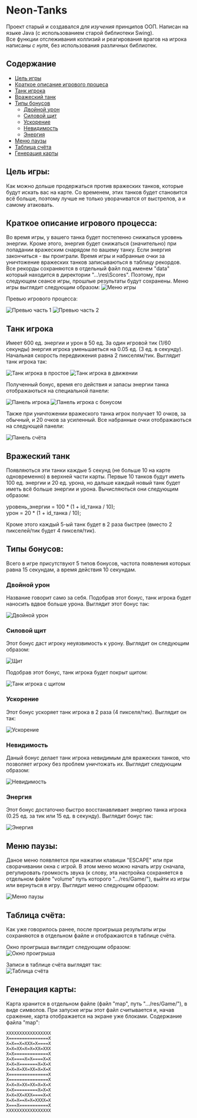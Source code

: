 # Neon-Tanks
Проект старый и создавался *для изучения* принципов ООП. Написан на языке Java (с использованием старой библиотеки Swing).</br>
Все функции отслеживания коллизий и реагирования врагов на игрока написаны *с нуля*, без использования различных библиотек.

## Содержание
- [Цель игры](#goal)
- [Краткое описание игрового процеса](#gameproc)
- [Танк игрока](#player)
- [Вражеский танк](#enemy)
- [Типы бонусов](#bonustypes)
  - [Двойной урон](#doubledmg)
  - [Силовой щит](#shield)
  - [Ускорение](#haste)
  - [Невидимость](#invisibility)
  - [Энергия](#energy)
- [Меню паузы](#pause)
- [Таблица счёта](#scoreboard)
- [Генерация карты](#mapgen)

<a name="goal"></a>
## Цель игры:
  Как можно дольше продержаться против вражеских танков, которые будут искать вас на карте. Со временем, этих танков будет становится всё больше, поэтому лучше не только уворачиватся от выстрелов, а и самому атаковать.

<a name="gameproc"></a>
## Краткое описание игрового процесса:
  Во время игры, у вашего танка будет постепенно снижаться уровень энергии. Кроме этого, энергия будет снижаться (значительно) при попадании вражеским снарядом по вашему танку. Если энергия закончиться - вы проиграли. Время игры и набранные очки за уничтожение вражеских танков записываються в таблицу рекордов. Все рекорды сохраняются в отдельный файл под именем "data" который находится в директории "...\res\Scores". Поэтому, при следующем сеансе игры, прошлые результаты будут сохранены.
Меню игры выглядит следующим образом:
![Меню игры](/ReadMe_Assets/menu.gif)

Превью игрового процесса:

![Превью часть 1](/ReadMe_Assets/gameplay_part1.gif)
![Превью часть 2](/ReadMe_Assets/gameplay_part2.gif)


<a name="player"></a>
## Танк игрока
  Имеет 600 ед. энергии и урон в 50 ед. За один игровой тик (1/60 секунды) энергия игрока уменьшаеться на 0.05 ед. (3 ед. в секунду). Начальная скорость передвижения равна 2 пикселям/тик. Выглядит танк игрока так:
  
![Танк игрока в простое](/ReadMe_Assets/player_tank.jpg)
![Танк игрока в движении](/ReadMe_Assets/player_tank_moving.jpg)


Полученный бонус, время его действия и запасы энергии танка отображаються на специальной панели:

![Панель игрока](/ReadMe_Assets/player_panel.jpg)
![Панель игрока с бонусом](/ReadMe_Assets/player_panel_bonus.jpg)

Также при уничтожении вражеского танка игрок получает 10 очков, за обычный, и 20 очков за усиленный.
Все набранные очки отображаються на следующей панели:

![Панель счёта](/ReadMe_Assets/score_panel.jpg)

<a name="enemy"></a>
## Вражеский танк
  Появляються эти танки каждые 5 секунд (не больше 10 на карте одновременно) в верхней части карты. Первые 10 танков будут иметь 100 ед. энергии и 20 ед. урона, но дальше каждый новый танк будет иметь всё больше энергии и урона. Вычисляються они следующим образом:

уровень_энергии = 100 * (1 + id_танка / 10); </br>
урон = 20 * (1 + id_танка / 10);

Кроме этого каждый 5-ый танк будет в 2 раза быстрее (вместо 2 пикселей/тик будет 4 пикселя/тик).

<a name="bonustypes"></a>
## Типы бонусов:
  Всего в игре присутствуют 5 типов бонусов, частота появления которых равна 15 секундам, а время действия 10 секундам.
  
<a name="doubledmg"></a>
###  Двойной урон
  Название говорит само за себя. Подобрав этот бонус, танк игрока будет наносить вдвое больше урона.
Выглядит этот бонус так: </br>

![Двойной урон](/ReadMe_Assets/doubledmg.jpg) </br>

<a name="shield"></a>
### Силовой щит
  Этот бонус даст игроку неуязвимость к урону. Выглядит он следующим образом:</br>
  
![Щит](/ReadMe_Assets/shield.jpg) </br>

Подобрав этот бонус, танк игрока будет покрыт щитом:

![Танк игрока с щитом](/ReadMe_Assets/shield_tile.jpg) </br>

<a name="haste"></a>
### Ускорение
  Этот бонус ускоряет танк игрока в 2 раза (4 пикселя/тик). Выглядит он так:

![Ускорение](/ReadMe_Assets/haste.jpg)

<a name="invisibility"></a>
### Невидимость
  Даный бонус делает танк игрока невидимым для вражеских танков, что позволяет игроку без проблем уничтожать их. Выглядит следующим образом:

![Невидимость](/ReadMe_Assets/invisibility.jpg)

<a name="energy"></a>
### Энергия
  Этот бонус достаточно быстро восстанавливает энергию танка игрока (0.25 ед. за тик или 15 ед. в секунду). Выглядит бонус так:

![Энергия](/ReadMe_Assets/energy.jpg)


<a name="pause"></a>
## Меню паузы:
  Даное меню появляется при нажатии клавиши "ESCAPE" или при сворачивании окна с игрой. В этом меню можно начать игру сначала, регулировать громкость звука (к слову, эта настройка сохраняется в отдельном файле "volume" путь которого ".../res/Game/"), выйти из игры или вернуться в игру. Выглядит меню следующим образом:
  
![Меню паузы](/ReadMe_Assets/pause.gif)


<a name="scoreboard"></a>
## Таблица счёта:
  Как уже говорилось ранее, после проигрыша результаты игры сохраняются в отдельном файле и отображаются в таблице счёта. 
  
Окно проигрыша выглядит следующим образом: </br>
![Окно проигрыша](/ReadMe_Assets/gameover.jpg)

Записи в таблице счёта выглядят так: </br> 
![Таблица счёта](/ReadMe_Assets/scoreboard.jpg)


<a name="mapgen"></a>
## Генерация карты:
  Карта хранится в отдельном файле (файл "map", путь ".../res/Game/"), в виде символов. При запуске игры этот файл считывается и, начав сражение, карта отображается на экране уже блоками. Содержание файла "map":
```
XXXXXXXXXXXXXXXXX
X===============X
X=X==X=XXX=X====X
X=X=XX=X=X=XX=XXX
X=X=============X
X=X====X=X====X=X
X=X=X=======X=X=X
X=X=X=XX=XX=X=X=X
X===============X
X===============X
X=X=X=XX=XX=X=X=X
X=X=========X=X=X
X=X=XX=XXX====X=X
X=X=X==X=X=XXXX=X
X===X===========X
XXXXXXXXXXXXXXXXX
```

